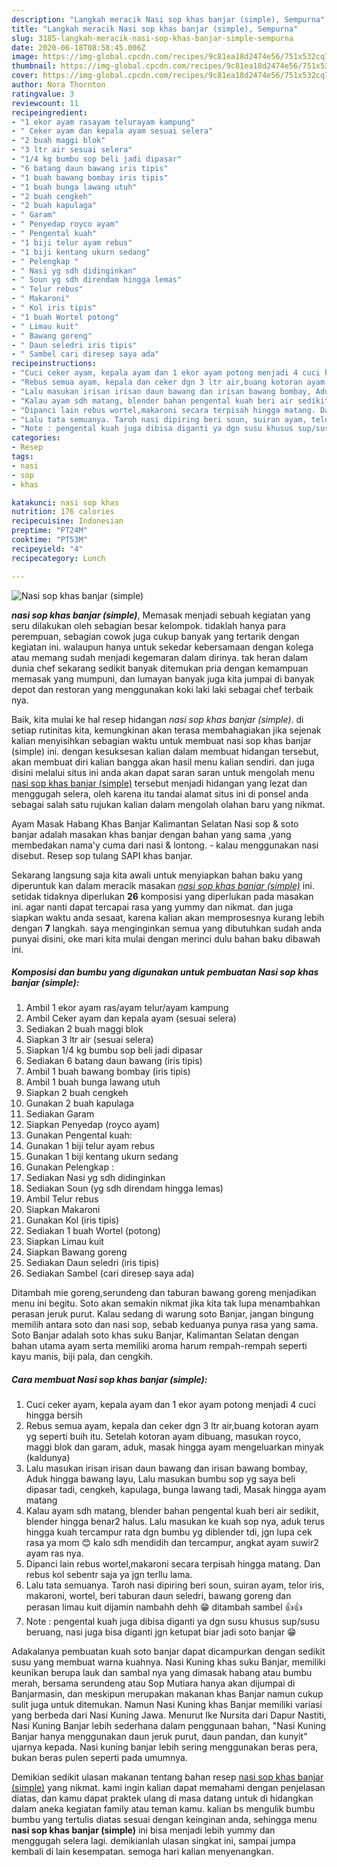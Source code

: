 ```yaml
---
description: "Langkah meracik Nasi sop khas banjar (simple), Sempurna"
title: "Langkah meracik Nasi sop khas banjar (simple), Sempurna"
slug: 3185-langkah-meracik-nasi-sop-khas-banjar-simple-sempurna
date: 2020-06-18T08:58:45.006Z
image: https://img-global.cpcdn.com/recipes/9c81ea18d2474e56/751x532cq70/nasi-sop-khas-banjar-simple-foto-resep-utama.jpg
thumbnail: https://img-global.cpcdn.com/recipes/9c81ea18d2474e56/751x532cq70/nasi-sop-khas-banjar-simple-foto-resep-utama.jpg
cover: https://img-global.cpcdn.com/recipes/9c81ea18d2474e56/751x532cq70/nasi-sop-khas-banjar-simple-foto-resep-utama.jpg
author: Nora Thornton
ratingvalue: 3
reviewcount: 11
recipeingredient:
- "1 ekor ayam rasayam telurayam kampung"
- " Ceker ayam dan kepala ayam sesuai selera"
- "2 buah maggi blok"
- "3 ltr air sesuai selera"
- "1/4 kg bumbu sop beli jadi dipasar"
- "6 batang daun bawang iris tipis"
- "1 buah bawang bombay iris tipis"
- "1 buah bunga lawang utuh"
- "2 buah cengkeh"
- "2 buah kapulaga"
- " Garam"
- " Penyedap royco ayam"
- " Pengental kuah"
- "1 biji telur ayam rebus"
- "1 biji kentang ukurn sedang"
- " Pelengkap "
- " Nasi yg sdh didinginkan"
- " Soun yg sdh direndam hingga lemas"
- " Telur rebus"
- " Makaroni"
- " Kol iris tipis"
- "1 buah Wortel potong"
- " Limau kuit"
- " Bawang goreng"
- " Daun seledri iris tipis"
- " Sambel cari diresep saya ada"
recipeinstructions:
- "Cuci ceker ayam, kepala ayam dan 1 ekor ayam potong menjadi 4 cuci hingga bersih"
- "Rebus semua ayam, kepala dan ceker dgn 3 ltr air,buang kotoran ayam yg seperti buih itu. Setelah kotoran ayam dibuang, masukan royco, maggi blok dan garam, aduk, masak hingga ayam mengeluarkan minyak (kaldunya)"
- "Lalu masukan irisan irisan daun bawang dan irisan bawang bombay, Aduk hingga bawang layu, Lalu masukan bumbu sop yg saya beli dipasar tadi, cengkeh, kapulaga, bunga lawang tadi, Masak hingga ayam matang"
- "Kalau ayam sdh matang, blender bahan pengental kuah beri air sedikit, blender hingga benar2 halus. Lalu masukan ke kuah sop nya, aduk terus hingga kuah tercampur rata dgn bumbu yg diblender tdi, jgn lupa cek rasa ya mom 😊 kalo sdh mendidih dan tercampur, angkat ayam suwir2 ayam ras nya."
- "Dipanci lain rebus wortel,makaroni secara terpisah hingga matang. Dan rebus kol sebentr saja ya jgn terllu lama."
- "Lalu tata semuanya. Taroh nasi dipiring beri soun, suiran ayam, telor iris, makaroni, wortel, beri taburan daun seledri, bawang goreng dan perasan limau kuit dijamin nambahh dehh 😁 ditambah sambel 👍👍"
- "Note : pengental kuah juga dibisa diganti ya dgn susu khusus sup/susu beruang, nasi juga bisa diganti jgn ketupat biar jadi soto banjar 😁"
categories:
- Resep
tags:
- nasi
- sop
- khas

katakunci: nasi sop khas 
nutrition: 176 calories
recipecuisine: Indonesian
preptime: "PT24M"
cooktime: "PT53M"
recipeyield: "4"
recipecategory: Lunch

---
```



![Nasi sop khas banjar (simple)](https://img-global.cpcdn.com/recipes/9c81ea18d2474e56/751x532cq70/nasi-sop-khas-banjar-simple-foto-resep-utama.jpg)

<b><i>nasi sop khas banjar (simple)</i></b>, Memasak menjadi sebuah kegiatan yang seru dilakukan oleh sebagian besar kelompok. tidaklah hanya para perempuan, sebagian cowok juga cukup banyak yang tertarik dengan kegiatan ini. walaupun hanya untuk sekedar kebersamaan dengan kolega atau memang sudah menjadi kegemaran dalam dirinya. tak heran dalam dunia chef sekarang sedikit banyak ditemukan pria dengan kemampuan memasak yang mumpuni, dan lumayan banyak juga kita jumpai di banyak depot dan restoran yang menggunakan koki laki laki sebagai chef terbaik nya.

Baik, kita mulai ke hal resep hidangan <i>nasi sop khas banjar (simple)</i>. di setiap rutinitas kita, kemungkinan akan terasa membahagiakan jika sejenak kalian menyisihkan sebagian waktu untuk membuat nasi sop khas banjar (simple) ini. dengan kesuksesan kalian dalam membuat hidangan tersebut, akan membuat diri kalian bangga akan hasil menu kalian sendiri. dan juga disini melalui situs ini anda akan dapat saran saran untuk mengolah menu <u>nasi sop khas banjar (simple)</u> tersebut menjadi hidangan yang lezat dan menggugah selera, oleh karena itu tandai alamat situs ini di ponsel anda sebagai salah satu rujukan kalian dalam mengolah olahan baru yang nikmat.

Ayam Masak Habang Khas Banjar Kalimantan Selatan Nasi sop &amp; soto banjar adalah masakan khas banjar dengan bahan yang sama ,yang membedakan nama&#39;y cuma dari nasi &amp; lontong. - kalau menggunakan nasi disebut. Resep sop tulang SAPI khas banjar.


Sekarang langsung saja kita awali untuk menyiapkan bahan baku yang diperuntuk kan dalam meracik masakan <u><i>nasi sop khas banjar (simple)</i></u> ini. setidak tidaknya diperlukan <b>26</b> komposisi yang diperlukan pada masakan ini. agar nanti dapat tercapai rasa yang yummy dan nikmat. dan juga siapkan waktu anda sesaat, karena kalian akan memprosesnya kurang lebih dengan <b>7</b> langkah. saya menginginkan semua yang dibutuhkan sudah anda punyai disini, oke mari kita mulai dengan merinci dulu bahan baku dibawah ini.

<!--inarticleads1-->

##### Komposisi dan bumbu yang digunakan untuk pembuatan Nasi sop khas banjar (simple):

1. Ambil 1 ekor ayam ras/ayam telur/ayam kampung
1. Ambil  Ceker ayam dan kepala ayam (sesuai selera)
1. Sediakan 2 buah maggi blok
1. Siapkan 3 ltr air (sesuai selera)
1. Siapkan 1/4 kg bumbu sop beli jadi dipasar
1. Sediakan 6 batang daun bawang (iris tipis)
1. Ambil 1 buah bawang bombay (iris tipis)
1. Ambil 1 buah bunga lawang utuh
1. Siapkan 2 buah cengkeh
1. Gunakan 2 buah kapulaga
1. Sediakan  Garam
1. Siapkan  Penyedap (royco ayam)
1. Gunakan  Pengental kuah:
1. Gunakan 1 biji telur ayam rebus
1. Gunakan 1 biji kentang ukurn sedang
1. Gunakan  Pelengkap :
1. Sediakan  Nasi yg sdh didinginkan
1. Sediakan  Soun (yg sdh direndam hingga lemas)
1. Ambil  Telur rebus
1. Siapkan  Makaroni
1. Gunakan  Kol (iris tipis)
1. Sediakan 1 buah Wortel (potong)
1. Siapkan  Limau kuit
1. Siapkan  Bawang goreng
1. Sediakan  Daun seledri (iris tipis)
1. Sediakan  Sambel (cari diresep saya ada)


Ditambah mie goreng,serundeng dan taburan bawang goreng menjadikan menu ini begitu. Soto akan semakin nikmat jika kita tak lupa menambahkan perasan jeruk purut. Kalau sedang di warung soto Banjar, jangan bingung memilih antara soto dan nasi sop, sebab keduanya punya rasa yang sama. Soto Banjar adalah soto khas suku Banjar, Kalimantan Selatan dengan bahan utama ayam serta memiliki aroma harum rempah-rempah seperti kayu manis, biji pala, dan cengkih. 

<!--inarticleads2-->

##### Cara membuat Nasi sop khas banjar (simple):

1. Cuci ceker ayam, kepala ayam dan 1 ekor ayam potong menjadi 4 cuci hingga bersih
1. Rebus semua ayam, kepala dan ceker dgn 3 ltr air,buang kotoran ayam yg seperti buih itu. Setelah kotoran ayam dibuang, masukan royco, maggi blok dan garam, aduk, masak hingga ayam mengeluarkan minyak (kaldunya)
1. Lalu masukan irisan irisan daun bawang dan irisan bawang bombay, Aduk hingga bawang layu, Lalu masukan bumbu sop yg saya beli dipasar tadi, cengkeh, kapulaga, bunga lawang tadi, Masak hingga ayam matang
1. Kalau ayam sdh matang, blender bahan pengental kuah beri air sedikit, blender hingga benar2 halus. Lalu masukan ke kuah sop nya, aduk terus hingga kuah tercampur rata dgn bumbu yg diblender tdi, jgn lupa cek rasa ya mom 😊 kalo sdh mendidih dan tercampur, angkat ayam suwir2 ayam ras nya.
1. Dipanci lain rebus wortel,makaroni secara terpisah hingga matang. Dan rebus kol sebentr saja ya jgn terllu lama.
1. Lalu tata semuanya. Taroh nasi dipiring beri soun, suiran ayam, telor iris, makaroni, wortel, beri taburan daun seledri, bawang goreng dan perasan limau kuit dijamin nambahh dehh 😁 ditambah sambel 👍👍
1. Note : pengental kuah juga dibisa diganti ya dgn susu khusus sup/susu beruang, nasi juga bisa diganti jgn ketupat biar jadi soto banjar 😁


Adakalanya pembuatan kuah soto banjar dapat dicampurkan dengan sedikit susu yang membuat warna kuahnya. Nasi Kuning khas suku Banjar, memiliki keunikan berupa lauk dan sambal nya yang dimasak habang­ atau bumbu merah, bersama serundeng atau Sop Mutiara hanya akan dijumpai di Banjarmasin, dan meskipun merupakan makanan khas Banjar namun cukup sulit juga untuk ditemukan. Namun Nasi Kuning khas Banjar memiliki variasi yang berbeda dari Nasi Kuning Jawa. Menurut Ike Nursita dari Dapur Nastiti, Nasi Kuning Banjar lebih sederhana dalam penggunaan bahan, &#34;Nasi Kuning Banjar hanya menggunakan daun jeruk purut, daun pandan, dan kunyit&#34; ujarnya kepada. Nasi kuning banjar lebih sering menggunakan beras pera, bukan beras pulen seperti pada umumnya. 

Demikian sedikit ulasan makanan tentang bahan resep <u>nasi sop khas banjar (simple)</u> yang nikmat. kami ingin kalian dapat memahami dengan penjelasan diatas, dan kamu dapat praktek ulang di masa datang untuk di hidangkan dalam aneka kegiatan family atau teman kamu. kalian bs mengulik bumbu bumbu yang tertulis diatas sesuai dengan keinginan anda, sehingga menu <b>nasi sop khas banjar (simple)</b> ini bisa menjadi lebih yummy dan menggugah selera lagi. demikianlah ulasan singkat ini, sampai jumpa kembali di lain kesempatan. semoga hari kalian menyenangkan.
